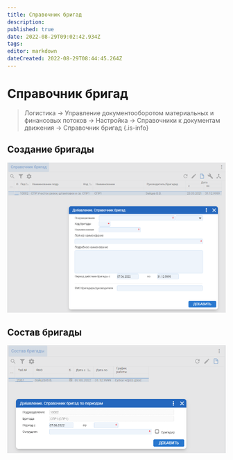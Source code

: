 ```yaml
---
title: Справочник бригад
description: 
published: true
date: 2022-08-29T09:02:42.934Z
tags: 
editor: markdown
dateCreated: 2022-08-29T08:44:45.264Z
---
```


# Справочник бригад

> Логистика → Управление документооборотом материальных и финансовых потоков → Настройка → Справочники к документам движения → Справочник бригад
{.is-info}

## Создание бригады

![](<../../assets/image (1024).png>)

## Состав бригады

![](<../../assets/image (1016).png>)
